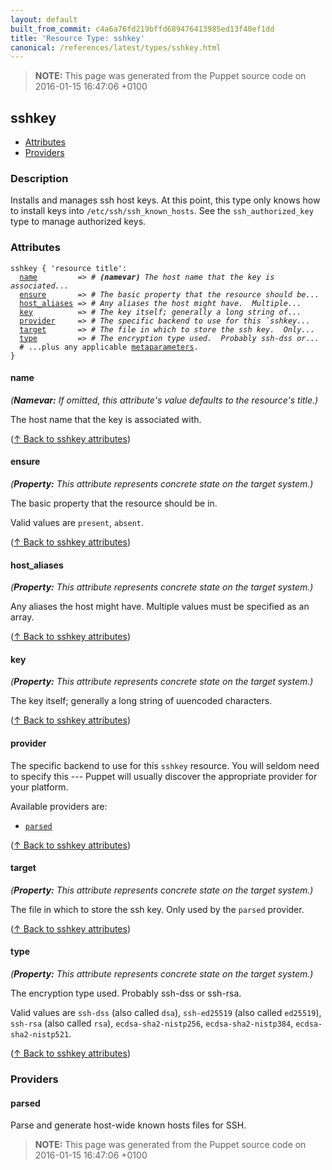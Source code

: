 ```yaml
---
layout: default
built_from_commit: c4a6a76fd219bffd689476413985ed13f40ef1dd
title: 'Resource Type: sshkey'
canonical: /references/latest/types/sshkey.html
---
```


> **NOTE:** This page was generated from the Puppet source code on 2016-01-15 16:47:06 +0100

sshkey
-----

* [Attributes](#sshkey-attributes)
* [Providers](#sshkey-providers)

<h3 id="sshkey-description">Description</h3>

Installs and manages ssh host keys.  At this point, this type
only knows how to install keys into `/etc/ssh/ssh_known_hosts`.  See
the `ssh_authorized_key` type to manage authorized keys.

<h3 id="sshkey-attributes">Attributes</h3>

<pre><code>sshkey { 'resource title':
  <a href="#sshkey-attribute-name">name</a>         =&gt; <em># <strong>(namevar)</strong> The host name that the key is associated...</em>
  <a href="#sshkey-attribute-ensure">ensure</a>       =&gt; <em># The basic property that the resource should be...</em>
  <a href="#sshkey-attribute-host_aliases">host_aliases</a> =&gt; <em># Any aliases the host might have.  Multiple...</em>
  <a href="#sshkey-attribute-key">key</a>          =&gt; <em># The key itself; generally a long string of...</em>
  <a href="#sshkey-attribute-provider">provider</a>     =&gt; <em># The specific backend to use for this `sshkey...</em>
  <a href="#sshkey-attribute-target">target</a>       =&gt; <em># The file in which to store the ssh key.  Only...</em>
  <a href="#sshkey-attribute-type">type</a>         =&gt; <em># The encryption type used.  Probably ssh-dss or...</em>
  # ...plus any applicable <a href="./metaparameter.html">metaparameters</a>.
}</code></pre>

<h4 id="sshkey-attribute-name">name</h4>

_(**Namevar:** If omitted, this attribute's value defaults to the resource's title.)_

The host name that the key is associated with.

([↑ Back to sshkey attributes](#sshkey-attributes))

<h4 id="sshkey-attribute-ensure">ensure</h4>

_(**Property:** This attribute represents concrete state on the target system.)_

The basic property that the resource should be in.

Valid values are `present`, `absent`.

([↑ Back to sshkey attributes](#sshkey-attributes))

<h4 id="sshkey-attribute-host_aliases">host_aliases</h4>

_(**Property:** This attribute represents concrete state on the target system.)_

Any aliases the host might have.  Multiple values must be
specified as an array.

([↑ Back to sshkey attributes](#sshkey-attributes))

<h4 id="sshkey-attribute-key">key</h4>

_(**Property:** This attribute represents concrete state on the target system.)_

The key itself; generally a long string of uuencoded characters.

([↑ Back to sshkey attributes](#sshkey-attributes))

<h4 id="sshkey-attribute-provider">provider</h4>

The specific backend to use for this `sshkey`
resource. You will seldom need to specify this --- Puppet will usually
discover the appropriate provider for your platform.

Available providers are:

* [`parsed`](#sshkey-provider-parsed)

([↑ Back to sshkey attributes](#sshkey-attributes))

<h4 id="sshkey-attribute-target">target</h4>

_(**Property:** This attribute represents concrete state on the target system.)_

The file in which to store the ssh key.  Only used by
the `parsed` provider.

([↑ Back to sshkey attributes](#sshkey-attributes))

<h4 id="sshkey-attribute-type">type</h4>

_(**Property:** This attribute represents concrete state on the target system.)_

The encryption type used.  Probably ssh-dss or ssh-rsa.

Valid values are `ssh-dss` (also called `dsa`), `ssh-ed25519` (also called `ed25519`), `ssh-rsa` (also called `rsa`), `ecdsa-sha2-nistp256`, `ecdsa-sha2-nistp384`, `ecdsa-sha2-nistp521`.

([↑ Back to sshkey attributes](#sshkey-attributes))


<h3 id="sshkey-providers">Providers</h3>

<h4 id="sshkey-provider-parsed">parsed</h4>

Parse and generate host-wide known hosts files for SSH.




> **NOTE:** This page was generated from the Puppet source code on 2016-01-15 16:47:06 +0100